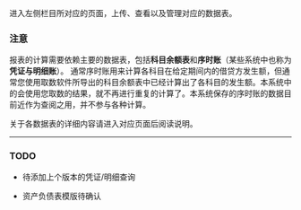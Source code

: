 进入左侧栏目所对应的页面，上传、查看以及管理对应的数据表。

### 注意

报表的计算需要依赖主要的数据表，包括**科目余额表**和**序时账**（某些系统中也称为**凭证与明细账**）。
通常序时账用来计算各科目在给定期间内的借贷方发生额，但通常您使用取数软件所导出的科目余额表中已经计算出了各科目的发生额。本系统中的会使用您取数的结果，就不再进行重复的计算了。本系统保存的序时账的数据目前近作为查阅之用，并不参与各种计算。

关于各数据表的详细内容请进入对应页面后阅读说明。

---

### TODO

* 待添加上个版本的凭证/明细查询

* 资产负债表模版待确认